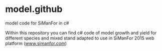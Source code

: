 # model.github
model code for SiManFor in c#

Within this repository you can find c# code of model growth and yield for different species and mixed stand adapted to use in SiManFor 2015 web platform (www.simanfor.com)
